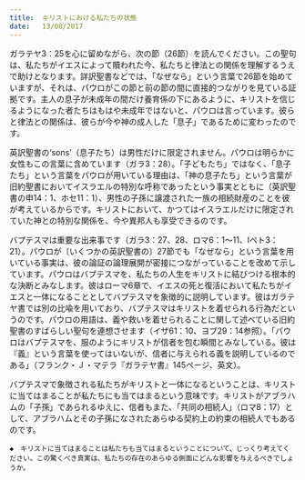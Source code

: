 ```yaml
---
title:  キリストにおける私たちの状態
date:   13/08/2017
---
```


ガラテヤ3：25を心に留めながら、次の節（26節）を読んでください。この聖句は、私たちがイエスによって贖われた今、私たちと律法との関係を理解するうえで助けとなります。詳訳聖書などでは、「なぜなら」という言葉で26節を始めていますが、それは、パウロがこの節と前の節の間に直接的つながりを見ている証拠です。主人の息子が未成年の間だけ養育係の下にあるように、キリストを信じるようになった者たちはもはや未成年ではないと、パウロは言っています。彼らと律法との関係は、彼らが今や神の成人した「息子」であるために変わったのです。

英訳聖書の‘sons’（息子たち）は男性だけに限定されません。パウロは明らかに女性もこの言葉に含めています（ガラ3：28）。「子どもたち」ではなく、「息子たち」という言葉をパウロが用いている理由は、「神の息子たち」という言葉が旧約聖書においてイスラエルの特別な呼称であったという事実とともに（英訳聖書の申14：1、ホセ11：1）、男性の子孫に譲渡された一族の相続財産のことを彼が考えているからです。キリストにおいて、かつてはイスラエルだけに限定されていた神との特別な関係を、今や異邦人も享受できるのです。

バプテスマは重要な出来事です（ガラ3：27、28、ロマ6：1～11、Ⅰペト3：21）。パウロが〔いくつかの英訳聖書の〕27節でも「なぜなら」という言葉を用いている事実は、彼の論証の論理展開が密接につながっていることを改めて示しています。パウロはバプテスマを、私たちの人生をキリストに結びつける根本的な決断とみなします。彼はローマ6章で、イエスの死と復活において私たちがイエスと一体になることとしてバプテスマを象徴的に説明しています。彼はガラテヤ書では別の比喩を用いており、バプテスマはキリストを着せられる行為だというのです。パウロの用語は、義や救いを着せられることに関して述べている旧約聖書のすばらしい聖句を連想させます（イザ61：10、ヨブ29：14参照）。「パウロはバプテスマを、服のようにキリストが信者を包む瞬間とみなしている。彼は『義』という言葉を使ってはいないが、信者に与えられる義を説明しているのである」（フランク・Ｊ・マテラ『ガラテヤ書』145ページ、英文）。

バプテスマで象徴される私たちがキリストと一体になるということは、キリストに当てはまることが私たちにも当てはまるという意味です。キリストがアブラハムの「子孫」であられるゆえに、信者もまた、「共同の相続人」（ロマ8：17）として、アブラハムとその子孫になされたあらゆる契約上の約束の相続人でもあるのです。

`◆　キリストに当てはまることは私たちも当てはまるということについて、じっくり考えてください。この驚くべき真実は、私たちの存在のあらゆる側面にどんな影響を与えるべきでしょうか。`
